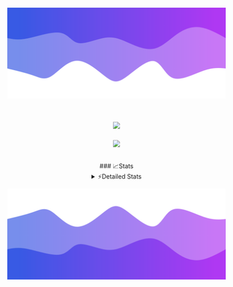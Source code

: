 ![Header](./header.png)
<div align="center">

<h1 align="center">
  <a href="https://git.io/typing-svg">
    <img src="https://readme-typing-svg.herokuapp.com/?lines=Hello,+There!+👋;This+is+chicho.;CEO+on+Hely+Development....;&center=true&size=25">
  </a>
</h1>
  
<p align="center">
  <img src="https://lanyard.cnrad.dev/api/852683595378196480" />
</p>

</br>  
### 📈Stats
<details>
    <summary> ⚡Detailed Stats</summary>
    <br/>

<!--START_SECTION:waka-->
![Code Time](http://img.shields.io/badge/Code%20Time-241%20hrs%2024%20mins-blue)

![Profile Views](http://img.shields.io/badge/Profile%20Views-3-blue)

**🐱 My GitHub Data** 

> 📦 42.4 kB Used in GitHub's Storage 
 > 
> 🏆 20 Contributions in the Year 2023
 > 
> 🚫 Not Opted to Hire
 > 
> 📜 7 Public Repositories 
 > 
> 🔑 9 Private Repositories 
 > 
**I'm a Night 🦉** 

```text
🌞 Morning                13 commits          ██░░░░░░░░░░░░░░░░░░░░░░░   06.25 % 
🌆 Daytime                27 commits          ███░░░░░░░░░░░░░░░░░░░░░░   12.98 % 
🌃 Evening                105 commits         █████████████░░░░░░░░░░░░   50.48 % 
🌙 Night                  63 commits          ████████░░░░░░░░░░░░░░░░░   30.29 % 
```
📅 **I'm Most Productive on Wednesday** 

```text
Monday                   13 commits          ██░░░░░░░░░░░░░░░░░░░░░░░   06.25 % 
Tuesday                  40 commits          █████░░░░░░░░░░░░░░░░░░░░   19.23 % 
Wednesday                42 commits          █████░░░░░░░░░░░░░░░░░░░░   20.19 % 
Thursday                 25 commits          ███░░░░░░░░░░░░░░░░░░░░░░   12.02 % 
Friday                   30 commits          ████░░░░░░░░░░░░░░░░░░░░░   14.42 % 
Saturday                 23 commits          ███░░░░░░░░░░░░░░░░░░░░░░   11.06 % 
Sunday                   35 commits          ████░░░░░░░░░░░░░░░░░░░░░   16.83 % 
```


📊 **This Week I Spent My Time On** 

```text
🕑︎ Time Zone: America/Argentina/Buenos_Aires

💬 Programming Languages: 
HTML                     1 hr 56 mins        ████████░░░░░░░░░░░░░░░░░   32.75 % 
Python                   1 hr 18 mins        ██████░░░░░░░░░░░░░░░░░░░   22.02 % 
C++                      1 hr 11 mins        █████░░░░░░░░░░░░░░░░░░░░   20.01 % 
SCSS                     38 mins             ███░░░░░░░░░░░░░░░░░░░░░░   10.86 % 
CSS                      27 mins             ██░░░░░░░░░░░░░░░░░░░░░░░   07.78 % 

🔥 Editors: 
VS Code                  4 hrs 25 mins       ███████████████████░░░░░░   74.46 % 
Visual Studio            1 hr 31 mins        ██████░░░░░░░░░░░░░░░░░░░   25.54 % 

🐱‍💻 Projects: 
Unknown Project          1 hr 18 mins        ██████░░░░░░░░░░░░░░░░░░░   22.02 % 
pagina-1                 1 hr 17 mins        █████░░░░░░░░░░░░░░░░░░░░   21.81 % 
belware                  1 hr 10 mins        █████░░░░░░░░░░░░░░░░░░░░   19.69 % 
InfantryCheats           58 mins             ████░░░░░░░░░░░░░░░░░░░░░   16.35 % 
web                      26 mins             ██░░░░░░░░░░░░░░░░░░░░░░░   07.38 % 

💻 Operating System: 
Windows                  5 hrs 56 mins       █████████████████████████   100.00 % 
```

**I Mostly Code in JavaScript** 

```text
JavaScript               8 repos             █████████░░░░░░░░░░░░░░░░   36.36 % 
CSS                      3 repos             ███░░░░░░░░░░░░░░░░░░░░░░   13.64 % 
HTML                     2 repos             ██░░░░░░░░░░░░░░░░░░░░░░░   09.09 % 
C#                       2 repos             ██░░░░░░░░░░░░░░░░░░░░░░░   09.09 % 
Batchfile                1 repo              █░░░░░░░░░░░░░░░░░░░░░░░░   04.55 % 
```




 Last Updated on 28/07/2023 10:12:13 UTC
<!--END_SECTION:waka-->
</details>

![Footer](./footer.png)
